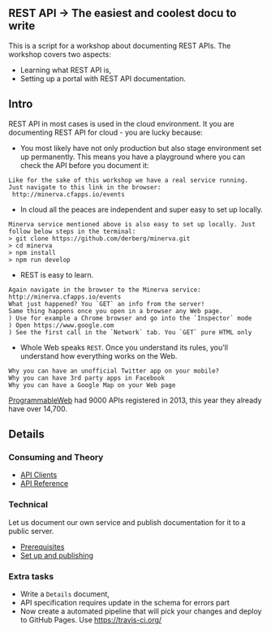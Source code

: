## REST API -> The easiest and coolest docu to write

This is a script for a workshop about documenting REST APIs. The workshop covers two aspects:
- Learning what REST API is,
- Setting up a portal with REST API documentation.

## Intro

REST API in most cases is used in the cloud environment. It you are documenting REST API for cloud - you are lucky because:
- You most likely have not only production but also stage environment set up permanently. This means you have a playground where you can check the API before you document it:
```
Like for the sake of this workshop we have a real service running.
Just navigate to this link in the browser:
 http://minerva.cfapps.io/events
```
- In cloud all the peaces are independent and super easy to set up locally.
```
Minerva service mentioned above is also easy to set up locally. Just follow below steps in the terminal:
> git clone https://github.com/derberg/minerva.git
> cd minerva
> npm install
> npm run develop
```
- REST is easy to learn.
```
Again navigate in the browser to the Minerva service:
http://minerva.cfapps.io/events
What just happened? You `GET` an info from the server!
Same thing happens once you open in a browser any Web page.
) Use for example a Chrome browser and go into the `Inspector` mode
) Open https://www.google.com
) See the first call in the `Network` tab. You `GET` pure HTML only
```
- Whole Web speaks `REST`. Once you understand its rules, you'll understand how everything works on the Web.
```
Why you can have an unofficial Twitter app on your mobile?
Why you can have 3rd party apps in Facebook
Why you can have a Google Map on your Web page
```

[ProgrammableWeb](http://www.programmableweb.com/) had 9000 APIs registered in 2013, this year they already have over 14,700.

## Details

### Consuming and Theory

- [API Clients](docu/apiclients.md)
- [API Reference](docu/apireference.md)

### Technical

Let us document our own service and publish documentation for it to a public server.

- [Prerequisites](docu/prerequisites.md)
- [Set up and publishing](docu/using_docu_tool.md)

### Extra tasks

- Write a `Details` document,
- API specification requires update in the schema for errors part
- Now create a automated pipeline that will pick your changes and deploy to GitHub Pages. Use https://travis-ci.org/
